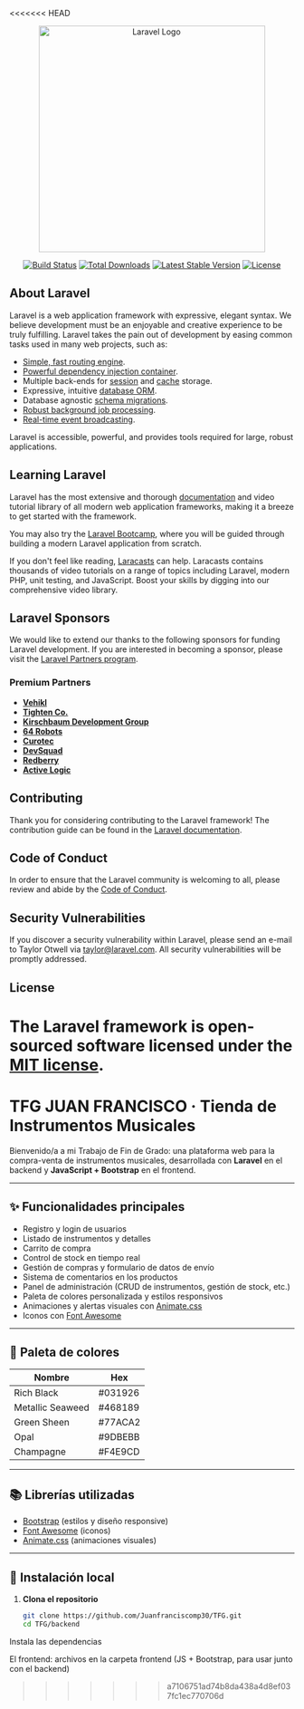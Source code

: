 <<<<<<< HEAD
<p align="center"><a href="https://laravel.com" target="_blank"><img src="https://raw.githubusercontent.com/laravel/art/master/logo-lockup/5%20SVG/2%20CMYK/1%20Full%20Color/laravel-logolockup-cmyk-red.svg" width="400" alt="Laravel Logo"></a></p>

<p align="center">
<a href="https://github.com/laravel/framework/actions"><img src="https://github.com/laravel/framework/workflows/tests/badge.svg" alt="Build Status"></a>
<a href="https://packagist.org/packages/laravel/framework"><img src="https://img.shields.io/packagist/dt/laravel/framework" alt="Total Downloads"></a>
<a href="https://packagist.org/packages/laravel/framework"><img src="https://img.shields.io/packagist/v/laravel/framework" alt="Latest Stable Version"></a>
<a href="https://packagist.org/packages/laravel/framework"><img src="https://img.shields.io/packagist/l/laravel/framework" alt="License"></a>
</p>

## About Laravel

Laravel is a web application framework with expressive, elegant syntax. We believe development must be an enjoyable and creative experience to be truly fulfilling. Laravel takes the pain out of development by easing common tasks used in many web projects, such as:

- [Simple, fast routing engine](https://laravel.com/docs/routing).
- [Powerful dependency injection container](https://laravel.com/docs/container).
- Multiple back-ends for [session](https://laravel.com/docs/session) and [cache](https://laravel.com/docs/cache) storage.
- Expressive, intuitive [database ORM](https://laravel.com/docs/eloquent).
- Database agnostic [schema migrations](https://laravel.com/docs/migrations).
- [Robust background job processing](https://laravel.com/docs/queues).
- [Real-time event broadcasting](https://laravel.com/docs/broadcasting).

Laravel is accessible, powerful, and provides tools required for large, robust applications.

## Learning Laravel

Laravel has the most extensive and thorough [documentation](https://laravel.com/docs) and video tutorial library of all modern web application frameworks, making it a breeze to get started with the framework.

You may also try the [Laravel Bootcamp](https://bootcamp.laravel.com), where you will be guided through building a modern Laravel application from scratch.

If you don't feel like reading, [Laracasts](https://laracasts.com) can help. Laracasts contains thousands of video tutorials on a range of topics including Laravel, modern PHP, unit testing, and JavaScript. Boost your skills by digging into our comprehensive video library.

## Laravel Sponsors

We would like to extend our thanks to the following sponsors for funding Laravel development. If you are interested in becoming a sponsor, please visit the [Laravel Partners program](https://partners.laravel.com).

### Premium Partners

- **[Vehikl](https://vehikl.com/)**
- **[Tighten Co.](https://tighten.co)**
- **[Kirschbaum Development Group](https://kirschbaumdevelopment.com)**
- **[64 Robots](https://64robots.com)**
- **[Curotec](https://www.curotec.com/services/technologies/laravel/)**
- **[DevSquad](https://devsquad.com/hire-laravel-developers)**
- **[Redberry](https://redberry.international/laravel-development/)**
- **[Active Logic](https://activelogic.com)**

## Contributing

Thank you for considering contributing to the Laravel framework! The contribution guide can be found in the [Laravel documentation](https://laravel.com/docs/contributions).

## Code of Conduct

In order to ensure that the Laravel community is welcoming to all, please review and abide by the [Code of Conduct](https://laravel.com/docs/contributions#code-of-conduct).

## Security Vulnerabilities

If you discover a security vulnerability within Laravel, please send an e-mail to Taylor Otwell via [taylor@laravel.com](mailto:taylor@laravel.com). All security vulnerabilities will be promptly addressed.

## License

The Laravel framework is open-sourced software licensed under the [MIT license](https://opensource.org/licenses/MIT).
=======
# TFG JUAN FRANCISCO · Tienda de Instrumentos Musicales

Bienvenido/a a mi Trabajo de Fin de Grado: una plataforma web para la compra-venta de instrumentos musicales, desarrollada con **Laravel** en el backend y **JavaScript + Bootstrap** en el frontend.

---

## ✨ Funcionalidades principales

- Registro y login de usuarios
- Listado de instrumentos y detalles
- Carrito de compra
- Control de stock en tiempo real
- Gestión de compras y formulario de datos de envío
- Sistema de comentarios en los productos
- Panel de administración (CRUD de instrumentos, gestión de stock, etc.)
- Paleta de colores personalizada y estilos responsivos
- Animaciones y alertas visuales con [Animate.css](https://animate.style/)
- Iconos con [Font Awesome](https://fontawesome.com/)

---

## 🎨 Paleta de colores

| Nombre               | Hex       |
|----------------------|-----------|
| Rich Black           | #031926   |
| Metallic Seaweed     | #468189   |
| Green Sheen          | #77ACA2   |
| Opal                 | #9DBEBB   |
| Champagne            | #F4E9CD   |

---

## 📚 Librerías utilizadas

- [Bootstrap](https://getbootstrap.com/) (estilos y diseño responsive)
- [Font Awesome](https://fontawesome.com/) (iconos)
- [Animate.css](https://animate.style/) (animaciones visuales)

---

## 🚀 Instalación local

1. **Clona el repositorio**

   ```bash
   git clone https://github.com/Juanfranciscomp30/TFG.git
   cd TFG/backend
Instala las dependencias

El frontend: archivos en la carpeta frontend (JS + Bootstrap, para usar junto con el backend)
>>>>>>> a7106751ad74b8da438a4d8ef037fc1ec770706d
